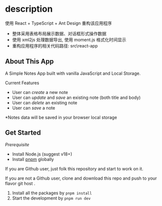 # description

使用 React + TypeScript + Ant Design 重构该应用程序

-   整体采用表格布局展示数据、对话框形式操作数据
-   使用 xml2js 处理数据导出, 使用 moment.js 格式化时间显示
-   重构应用程序的相关代码路径: src\react-app

## About This App

A Simple Notes App built with vanilla JavaScript and Local Storage.

Current Features

-   User can _create_ a new note
-   User can _update_ and _save_ an existing note (both title and body)
-   User can _delete_ an existing note
-   User can _save_ a note

\*Notes data will be saved in your browser local storage

## Get Started

_Prerequisite_

-   Install Node.js (suggest v18+)
-   Install [pnpm](https://pnpm.io/installation) globally

If you are Github user, just folk this repository and start to work on it.

If you are not a Github user, clone and download this repo and push to your flavor git host .

1. Install all the packages by `pnpm install`
2. Start the development by `pnpm run dev`
